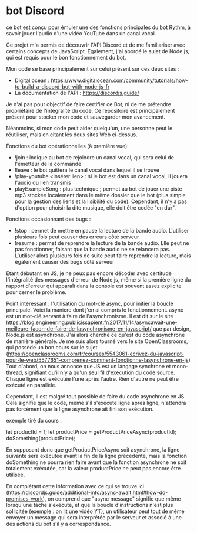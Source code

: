 # bot Discord

ce bot est conçu pour émuler une des fonctions principales du bot Rythm, à savoir jouer l'audio d'une vidéo YouTube
dans un canal vocal.

Ce projet m'a permis de découvrir l'API Discord et de me familiariser avec certains concepts de JavaScript.
Egalement, j'ai abordé le sujet de Node.js, qui est requis pour le bon fonctionnement du bot.

Mon code se base principalement sur celui présent sur ces deux sites : 
- Digital ocean : https://www.digitalocean.com/community/tutorials/how-to-build-a-discord-bot-with-node-js-fr
- La documentation de l'API : https://discordjs.guide/

Je n'ai pas pour objectif de faire certifier ce Bot, ni de me prétendre propriétaire de l'intégralité du code.
Ce repositoire est principalement présent pour stocker mon code et sauvegarder mon avancement.

Néanmoins, si mon code peut aider quelqu'un, une personne peut le réutiliser, mais en citant les deux sites Web ci-dessus.

Fonctions du bot opérationnelles (à première vue):
- !join : indique au bot de rejoindre un canal vocal, qui sera celui de l'émetteur de la commande
- !leave : le bot quittera le canal vocal dans lequel il se trouve
- !play-youtube <insérer lien> : si le bot est dans un canal vocal, il jouera l'audio du lien transmis
- playExampleSong : plus technique ; permet au bot de jouer une piste mp3 stockée localement dans le même dossier
    que le bot (plus simple pour la gestion des liens et la lisibilité du code). Cependant, il n'y a pas d'option
    pour choisir la dite musique, elle doit être codée "en dur".

Fonctions occasionnant des bugs :
- !stop : permet de mettre en pause la lecture de la bande audio. L'utiliser plusieurs fois peut causer des erreurs 
    côté serveur
- !resume : permet de reprendre la lecture de la bande audio. Elle peut ne pas fonctionner, faisant que la bande
    audio ne se relancera pas. L'utiliser alors plusieurs fois de suite peut faire reprendre la lecture, mais
    également causer des bugs côté serveur
    
Etant débutant en JS, je ne peux pas encore décoder avec certitude l'intégralité des messages d'erreur de Node.js, 
même si la première ligne du rapport d'erreur qui apparaît dans la console est souvent assez explicite pour cerner
le problème.


Point intéressant : l'utilisation du mot-clé async, pour initier la boucle principale. Voici la manière dont j'en ai compris le fonctionnement.
async est un mot-clé servant à faire de l'asynchronisme. 
Il est dit sur le site https://blog.engineering.publicissapient.fr/2017/11/14/asyncawait-une-meilleure-facon-de-faire-de-lasynchronisme-en-javascript/
que par design, Node.js est asynchrone.
J'ai alors cherché ce qu'est du code asynchrone de manière générale. Je me suis alors tourné vers le site OpenClassrooms,
qui possède un bon cours sur le sujet (https://openclassrooms.com/fr/courses/5543061-ecrivez-du-javascript-pour-le-web/5577651-comprenez-comment-fonctionne-lasynchrone-en-js)
Tout d'abord, on nous annonce que JS est un langage synchrone et mono-thread, signifiant qu'il n'y a qu'un seul fil
d'exécution du code source. Chaque ligne est exécutée l'une après l'autre. Rien d'autre ne peut être exécuté en parallèle.

Cependant, il est malgré tout possible de faire du code asynchrone en JS. Cela signifie que le code, même s'il s'exécute
ligne après ligne, n'attendra pas forcément que la ligne asynchrone ait fini son exécution.

exemple tiré du cours :

let productId = 1;
let productPrice = getProductPriceAsync(productId);
doSomething(productPrice);

En supposant donc que getProductPriceAsync soit asynchrone, la ligne suivante sera exécutée avant la fin de la ligne
précédente, mais la fonction doSomething ne pourra rien faire avant que la fonction asynchrone ne soit totalement
exécutée, car la valeur productPrice ne peut pas encore être utilisée.

En complétant cette information avec ce qui se trouve ici (https://discordjs.guide/additional-info/async-await.html#how-do-promises-work),
on comprend que "async message" signifie que même lorsqu'une tâche s'exécute, et que la boucle d'instructions n'est plus sollicitée (exemple : on lit une vidéo YT),
un utilisateur peut tout de même envoyer un message qui sera interprétée par le serveur et associé à une des actions du bot s'il y a correspondance.


